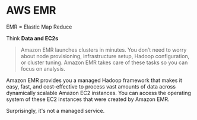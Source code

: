# AWS EMR

EMR = Elastic Map Reduce

Think **Data and EC2s**

> Amazon EMR launches clusters in minutes. You don’t need to worry about node provisioning, infrastructure setup, Hadoop configuration, or cluster tuning. Amazon EMR takes care of these tasks so you can focus on analysis.

Amazon EMR provides you a managed Hadoop framework that makes it easy, fast, and cost-effective to process vast amounts of data across dynamically scalable Amazon EC2 instances. You can access the operating system of these EC2 instances that were created by Amazon EMR.

Surprisingly, it's not a managed service.